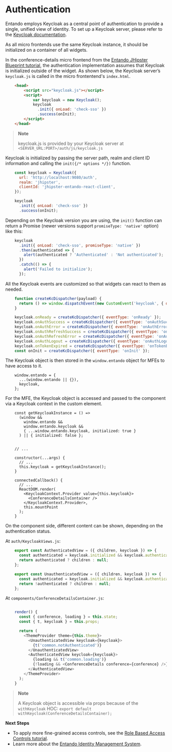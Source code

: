 # Authentication

Entando employs Keycloak as a central point of authentication to provide a single, unified view of identity. To set up a Keycloak server, please refer to the [Keycloak
documentation](https://www.keycloak.org/documentation.html).

As all micro frontends use the same Keycloak instance, it should be
initialized on a container of all widgets.

In the conference-details micro frontend from the [Entando JHipster Blueprint tutorial](../ms/generate-microservices-and-micro-frontends.md), the authentication implementation assumes that Keycloak is
initialized outside of the widget. As shown below, the Keycloak server’s `keycloak.js` is called in the micro frontentend's `index.html`.

``` html
    <head>
        <script src="keycloak.js"></script>
        <script>
            var keycloak = new Keycloak();
            keycloak
              .init({ onLoad: 'check-sso' })
              .success(onInit);
        </script>
    </head>
```
> **Note**
>
> keycloak.js is provided by your Keycloak server at
> `<SERVER_URL:PORT>/auth/js/keycloak.js`

Keycloak is initialized by passing the server path, realm and
client ID information and calling the `init({/* options */})` function.
``` js
    const keycloak = Keycloak({
      url: 'http://localhost:9080/auth',
      realm: 'jhipster',
      clientId: 'jhipster-entando-react-client',
    });

    keycloak
      .init({ onLoad: 'check-sso' })
      .success(onInit);
```
Depending on the Keycloak version you are using, the `init()` function can
return a Promise (newer versions support `promiseType: 'native'`
option) like this: 
``` js
    keycloak
      .init({ onLoad: 'check-sso', promiseType: 'native' })
      .then(authenticated => {
        alert(authenticated ? 'Authenticated' : 'Not authenticated');
      })
      .catch(() => {
        alert('Failed to initialize');
      });
```
All the Keycloak events are customized so that widgets can
react to them as needed.
``` js
    function createKcDispatcher(payload) {
      return () => window.dispatchEvent(new CustomEvent('keycloak', { detail: payload }));
    }

    keycloak.onReady = createKcDispatcher({ eventType: 'onReady' });
    keycloak.onAuthSuccess = createKcDispatcher({ eventType: 'onAuthSuccess' });
    keycloak.onAuthError = createKcDispatcher({ eventType: 'onAuthError' });
    keycloak.onAuthRefreshSuccess = createKcDispatcher({ eventType: 'onAuthRefreshSuccess' });
    keycloak.onAuthRefreshError = createKcDispatcher({ eventType: 'onAuthRefreshError' });
    keycloak.onAuthLogout = createKcDispatcher({ eventType: 'onAuthLogout' });
    keycloak.onTokenExpired = createKcDispatcher({ eventType: 'onTokenExpired' });
    const onInit = createKcDispatcher({ eventType: 'onInit' });
```
The Keycloak object is then stored in the `window.entando` object for MFEs
to have access to it.
```
    window.entando = {
      ...(window.entando || {}),
      keycloak,
    };
```
For the MFE, the Keycloak
object is accessed and passed to the component via a Keycloak context in the custom element.
```
    const getKeycloakInstance = () =>
      (window &&
        window.entando &&
        window.entando.keycloak &&
        { ...window.entando.keycloak, initialized: true }
      ) || { initialized: false };


    // ...

    constructor(...args) {
      // ...
      this.keycloak = getKeycloakInstance();
    }

    connectedCallback() {
      // ...
      ReactDOM.render(
        <KeycloakContext.Provider value={this.keycloak}>
          <ConferenceDetailsContainer />
        </KeycloakContext.Provider>,
        this.mountPoint
      );
    }
```
On the component side, different content can be shown, depending on
the authentication status.

At `auth/KeycloakViews.js`:
``` js
    export const AuthenticatedView = ({ children, keycloak }) => {
      const authenticated = keycloak.initialized && keycloak.authenticated;
      return authenticated ? children : null;
    };

    export const UnauthenticatedView = ({ children, keycloak }) => {
      const authenticated = keycloak.initialized && keycloak.authenticated;
      return !authenticated ? children : null;
    };
```
At `components/ConferenceDetailsContainer.js`:
``` js

    render() {
      const { conference, loading } = this.state;
      const { t, keycloak } = this.props;

      return (
        <ThemeProvider theme={this.theme}>
          <UnauthenticatedView keycloak={keycloak}>
            {t('common.notAuthenticated')}
          </UnauthenticatedView>
          <AuthenticatedView keycloak={keycloak}>
            {loading && t('common.loading')}
            {!loading && <ConferenceDetails conference={conference} />}
          </AuthenticatedView>
        </ThemeProvider>
      );
    }
```
> **Note**
>
> A Keycloak object is accessible via props because of the `withKeycloak` HOC:
> `export default withKeycloak(ConferenceDetailsContainer);`

**Next Steps**

* To apply more fine-grained access controls, see the [Role Based Access Controls tutorial](../ms/add-access-controls.md).
* Learn more about the [Entando Identity Management System](../../../docs/consume/identity-management.md).
